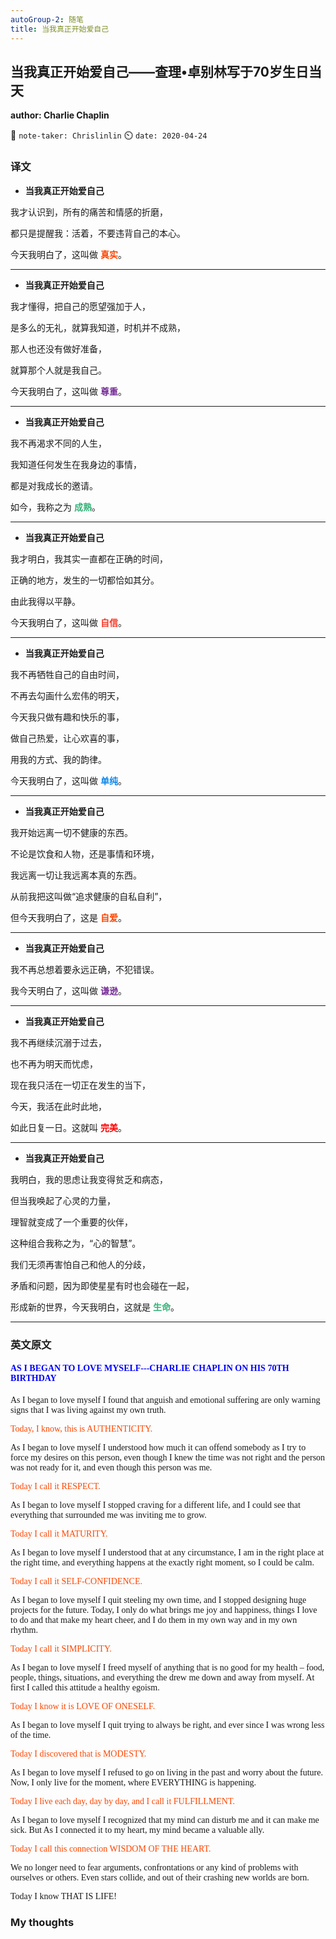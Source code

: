 ```yaml
---
autoGroup-2: 随笔
title: 当我真正开始爱自己
---
```


## 当我真正开始爱自己——查理•卓别林写于70岁生日当天
__author: Charlie Chaplin__

:rabbit: `note-taker: Chrislinlin`
:timer_clock: `date: 2020-04-24`

### 译文
- **当我真正开始爱自己**

我才认识到，所有的痛苦和情感的折磨，

都只是提醒我：活着，不要违背自己的本心。

今天我明白了，这叫做 <span style="color:orangered;font-weight:bold;">**真实**</span>。

--------------------------------------------------

- **当我真正开始爱自己**

我才懂得，把自己的愿望强加于人，

是多么的无礼，就算我知道，时机并不成熟，

那人也还没有做好准备，

就算那个人就是我自己。

今天我明白了，这叫做 <span style="color:#773098;font-weight:bold;">**尊重**</span>。

--------------------------------------------------

- **当我真正开始爱自己**

我不再渴求不同的人生，

我知道任何发生在我身边的事情，

都是对我成长的邀请。

如今，我称之为 <span style="color:#35b378;font-weight:bold;">**成熟**</span>。

--------------------------------------------------

- **当我真正开始爱自己**

我才明白，我其实一直都在正确的时间，

正确的地方，发生的一切都恰如其分。

由此我得以平静。

今天我明白了，这叫做 <span style="color:rgb(248,57,41);font-weight:bold;">**自信**</span>。

--------------------------------------------------

- **当我真正开始爱自己**

我不再牺牲自己的自由时间，

不再去勾画什么宏伟的明天，

今天我只做有趣和快乐的事，

做自己热爱，让心欢喜的事，

用我的方式、我的韵律。

今天我明白了，这叫做 <span style="color:#0e88eb;font-weight:bold;">**单纯**</span>。

--------------------------------------------------

- **当我真正开始爱自己**

我开始远离一切不健康的东西。

不论是饮食和人物，还是事情和环境，

我远离一切让我远离本真的东西。

从前我把这叫做“追求健康的自私自利”，

但今天我明白了，这是 <span style="color:orangered;font-weight:bold;">**自爱**</span>。

--------------------------------------------------

- **当我真正开始爱自己**

我不再总想着要永远正确，不犯错误。

我今天明白了，这叫做 <span style="color:#773098;font-weight:bold;">**谦逊**</span>。

--------------------------------------------------

- **当我真正开始爱自己**

我不再继续沉溺于过去，

也不再为明天而忧虑，

现在我只活在一切正在发生的当下，

今天，我活在此时此地，

如此日复一日。这就叫 <span style="color:red;font-weight:bold;">**完美**</span>。

--------------------------------------------------

- **当我真正开始爱自己**

我明白，我的思虑让我变得贫乏和病态，

但当我唤起了心灵的力量，

理智就变成了一个重要的伙伴，

这种组合我称之为，“心的智慧”。

我们无须再害怕自己和他人的分歧，

矛盾和问题，因为即使星星有时也会碰在一起，

形成新的世界，今天我明白，这就是 <span style="color:#35b378;font-weight:bold;">**生命**</span>。

--------------------------------------------------

### 英文原文

#### <span style="color:blue;font-weight:bold;font-family:Times New Roman">AS I BEGAN TO LOVE MYSELF---CHARLIE CHAPLIN ON HIS 70TH BIRTHDAY</span>

<p style='font-family:Times New Roman'>As I began to love myself I found that anguish and emotional suffering are only warning signs that I was living against my own truth.</p>

<p style='font-family:Times New Roman;color:orangered'>Today, I know, this is AUTHENTICITY.</p>

<p style='font-family:Times New Roman'>As I began to love myself I understood how much it can offend somebody as I try to force my desires on this person, even though I knew the time was not right and the person was not ready for it, and even though this person was me.</p>

<p style='font-family:Times New Roman;color:orangered'>Today I call it RESPECT.</p>

<p style='font-family:Times New Roman'>As I began to love myself I stopped craving for a different life, and I could see that everything that surrounded me was inviting me to grow.</p>

<p style='font-family:Times New Roman;color:orangered'>Today I call it MATURITY.</p>

<p style='font-family:Times New Roman'>As I began to love myself I understood that at any circumstance, I am in the right place at the right time, and everything happens at the exactly right moment, so I could be calm.</p>

<p style='font-family:Times New Roman;color:orangered'>Today I call it SELF-CONFIDENCE.</p>

<p style='font-family:Times New Roman'>As I began to love myself I quit steeling my own time, and I stopped designing huge projects for the future. Today, I only do what brings me joy and happiness, things I love to do and that make my heart cheer, and I do them in my own way and in my own rhythm.</p>

<p style='font-family:Times New Roman;color:orangered'>Today I call it SIMPLICITY.</p>

<p style='font-family:Times New Roman'>As I began to love myself I freed myself of anything that is no good for my health – food, people, things, situations, and everything the drew me down and away from myself. At first I called this attitude a healthy egoism.</p>

<p style='font-family:Times New Roman;color:orangered'>Today I know it is LOVE OF ONESELF.</p>

<p style='font-family:Times New Roman'>As I began to love myself I quit trying to always be right, and ever since I was wrong less of the time.</p>

<p style='font-family:Times New Roman;color:orangered'>Today I discovered that is MODESTY.</p>

<p style='font-family:Times New Roman'>As I began to love myself I refused to go on living in the past and worry about the future. Now, I only live for the moment, where EVERYTHING is happening.</p>

<p style='font-family:Times New Roman;color:orangered'>Today I live each day, day by day, and I call it FULFILLMENT.</p>

<p style='font-family:Times New Roman'>As I began to love myself I recognized that my mind can disturb me and it can make me sick. But As I connected it to my heart, my mind became a valuable ally.</p>

<p style='font-family:Times New Roman;color:orangered'>Today I call this connection WISDOM OF THE HEART.</p>

<p style='font-family:Times New Roman'>We no longer need to fear arguments, confrontations or any kind of problems with ourselves or others. Even stars collide, and out of their crashing new worlds are born.</p>

<p style='font-family:Times New Roman;style="color:orangered'>Today I know THAT IS LIFE!</p>

### My thoughts
